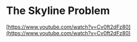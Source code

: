 # The Skyline Problem
[https://www.youtube.com/watch?v=Cv0ft2dFz80](https://www.youtube.com/watch?v=Cv0ft2dFz80)
